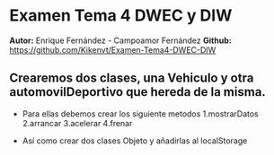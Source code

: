 # Examen Tema 4 DWEC y DIW
**Autor:** Enrique Fernández - Campoamor Fernández
**Github:** https://github.com/Kikenvt/Examen-Tema4-DWEC-DIW

## Crearemos dos clases, una Vehiculo y otra automovilDeportivo que hereda de la misma.
- Para ellas debemos crear los siguiente metodos
1.mostrarDatos
2.arrancar
3.acelerar
4.frenar

- Así como crear dos clases Objeto y añadirlas al localStorage
